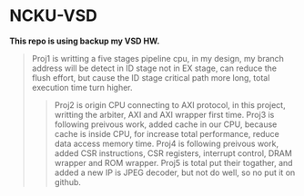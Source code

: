 # NCKU-VSD
**This repo is using backup my VSD HW.**
>Proj1 is writting a five stages pipeline cpu, in my design, my branch address will be detect in ID stage not in EX stage, can reduce the flush effort, but cause the ID stage critical path more long, total execution time turn higher.
>>Proj2 is origin CPU connecting to AXI protocol, in this project, writting the arbiter, AXI and AXI wrapper first time.
>>Proj3 is following preivous work, added cache in our CPU, because cache is inside CPU, for increase total performance, reduce data access memory time.
>>Proj4 is following preivous work, added CSR instructions, CSR registers, interrupt control, DRAM wrapper and ROM wrapper.
>>Proj5 is total put their togather, and added a new IP is JPEG decoder, but not do well, so no put it on github.
